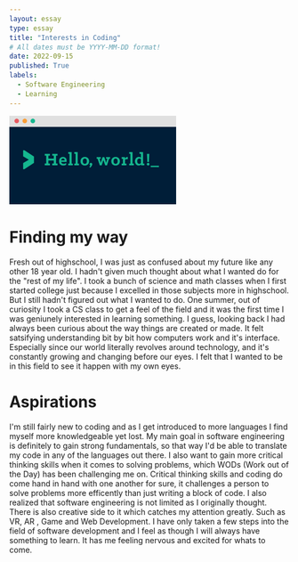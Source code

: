 ```yaml
---
layout: essay
type: essay
title: "Interests in Coding"
# All dates must be YYYY-MM-DD format!
date: 2022-09-15
published: True
labels:
  - Software Engineering
  - Learning
---
```


<img width="300px" src="../img/1_OohqW5DGh9CQS4hLY5FXzA.png">

# Finding my way 
Fresh out of highschool, I was just as confused about my future like any other 18 year old. I hadn't given much thought about what I wanted do for the "rest of my life". I took a bunch of science and math classes when I first started college just because I excelled in those subjects more in highschool. But I still hadn't figured out what I wanted to do. One summer, out of curiosity I took a CS class to get a feel of the field and it was the first time I was geniunely interested in learning something. I guess, looking back I had always been curious about the way things are created or made. It felt satsifying understanding bit by bit how computers work and it's interface. Especially since our world literally revolves around technology, and it's constantly growing and changing before our eyes. I felt that I wanted to be in this field to see it happen with my own eyes. 

# Aspirations 
I'm still fairly new to coding and as I get introduced to more languages I find myself more knowledgeable yet lost. My main goal in software engineering is definitely to gain strong fundamentals, so that way I'd be able to translate my code in any of the languages out there. I also want to gain more critical thinking skills when it comes to solving problems, which WODs (Work out of the Day) has been challenging me on. Critical thinking skills and coding do come hand in hand with one another for sure, it challenges a person to solve problems more efficently than just writing a block of code. I also realized that software engineering is not limited as I originally thought. There is also creative side to it which catches my attention greatly. Such as VR, AR , Game and Web Development. I have only taken a few steps into the field of software development and I feel as though I will always have something to learn. It has me feeling nervous and excited for whats to come.
